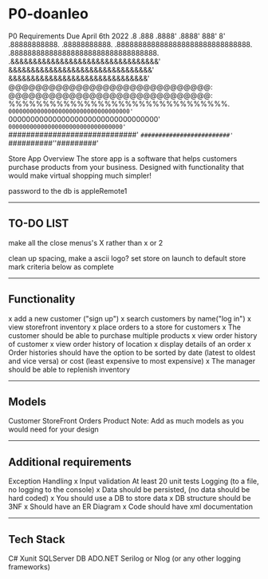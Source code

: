 # P0-doanleo
P0 Requirements Due April 6th 2022
                        .8 
                      .888
                    .8888'
                   .8888'
                   888'
                   8'
      .88888888888. .88888888888.
   .8888888888888888888888888888888.
 .8888888888888888888888888888888888.
.&&&&&&&&&&&&&&&&&&&&&&&&&&&&&&&&&'
&&&&&&&&&&&&&&&&&&&&&&&&&&&&&&&&'
&&&&&&&&&&&&&&&&&&&&&&&&&&&&&&&'
@@@@@@@@@@@@@@@@@@@@@@@@@@@@@@:
@@@@@@@@@@@@@@@@@@@@@@@@@@@@@@:
%%%%%%%%%%%%%%%%%%%%%%%%%%%%%%%%.
 `0000000000000000000000000000000000'
  `0000000000000000000000000000000000'
   `00000000000000000000000000000000'
     `#############################'
       `#########################'
         `##########''#########'

Store App
Overview
The store app is a software that helps customers purchase products from your business. Designed with functionality that would make virtual shopping much simpler!

password to the db is appleRemote1

------------
TO-DO LIST
------------

make all the close menus's X rather than x or 2

clean up spacing,
make a ascii logo?
set store on launch to default store
mark criteria below as complete

------------
Functionality
------------
x add a new customer ("sign up")
x search customers by name("log in")
x view storefront inventory
x place orders to a store for customers
x The customer should be able to purchase multiple products
x view order history of customer
x view order history of location
x display details of an order
x Order histories should have the option to be sorted by date (latest to oldest and vice versa) or cost (least expensive to most expensive)
x The manager should be able to replenish inventory

------------
Models
------------
Customer
StoreFront
Orders
Product
Note: Add as much models as you would need for your design

------------
Additional requirements
------------
Exception Handling
x Input validation
At least 20 unit tests
Logging (to a file, no logging to the console)
x Data should be persisted, (no data should be hard coded)
x You should use a DB to store data
x DB structure should be 3NF
x Should have an ER Diagram
x Code should have xml documentation

------------
Tech Stack
------------
C#
Xunit
SQLServer DB
ADO.NET
Serilog or Nlog (or any other logging frameworks)
